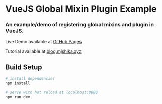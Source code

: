 # VueJS Global Mixin Plugin Example
### An example/demo of registering global mixins and plugin in VueJS.

Live Demo available at [GitHub Pages](https://madimetjashika.github.io/VueJS-Global-Mixin-Plugin-Example/)

Tutorial available at [blog.mjshika.xyz](https://blog.mjshika.xyz/blog/post/registering-globally-available-helper-scripts-in-vuejs) 

## Build Setup

``` bash
# install dependencies
npm install

# serve with hot reload at localhost:8080
npm run dev
```
